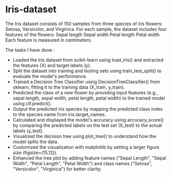 # Iris-dataset
The Iris dataset consists of 150 samples from three species of iris flowers: Setosa, Versicolor, and Virginica. 
For each sample, the dataset includes four features of the flowers:
Sepal length
Sepal width
Petal length
Petal width
Each feature is measured in centimeters.

The tasks I have done :
- Loaded the Iris dataset from scikit-learn using load_iris() and extracted the features (X) and target labels (y).
- Split the dataset into training and testing sets using train_test_split() to evaluate the model's performance.
- Trained a Decision Tree Classifier using DecisionTreeClassifier() from sklearn, fitting it to the training data (X_train, y_train).
- Predicted the class of a new flower by providing input features (e.g., sepal length, sepal width, petal length, petal width) to the trained model using clf.predict().
- Output the predicted iris species by mapping the predicted class index to the species name from iris.target_names.
- Calculated and displayed the model's accuracy using accuracy_score() by comparing the predicted labels on the test set (X_test) to the actual labels (y_test).
- Visualized the decision tree using plot_tree() to understand how the model splits the data.
- Customized the visualization with matplotlib by setting a larger figure size (figsize=(15,12)).
- Enhanced the tree plot by adding feature names ("Sepal Length", "Sepal Width", "Petal Length", "Petal Width") and class names ("Setosa", "Versicolor", "Virginica") for better clarity.
